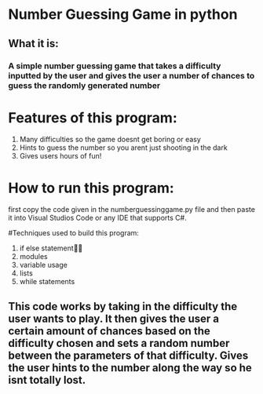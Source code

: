 # Number Guessing Game in python

## What it is:
### A simple number guessing game that takes a difficulty inputted by the user and gives the user a number of chances to guess the randomly generated number

# Features of this program:
1. Many difficulties so the game doesnt get boring or easy
2. Hints to guess the number so you arent just shooting in the dark
3. Gives users hours of fun!
   
# How to run this program:
first copy the code given in the numberguessinggame.py file and then paste it into Visual Studios Code or any IDE that supports C#.

#Techniques used to build this program:
1. if else statement👨‍💻
2. modules
4. variable usage
5. lists
6. while statements

## This code works by taking in the difficulty the user wants to play. It then gives the user a certain amount of chances based on the difficulty chosen and sets a random number between the parameters of that difficulty. Gives the user hints to the number along the way so he isnt totally lost.
